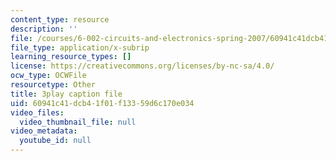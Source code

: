 ```yaml
---
content_type: resource
description: ''
file: /courses/6-002-circuits-and-electronics-spring-2007/60941c41dcb41f01f13359d6c170e034_OGtElTMJidE.srt
file_type: application/x-subrip
learning_resource_types: []
license: https://creativecommons.org/licenses/by-nc-sa/4.0/
ocw_type: OCWFile
resourcetype: Other
title: 3play caption file
uid: 60941c41-dcb4-1f01-f133-59d6c170e034
video_files:
  video_thumbnail_file: null
video_metadata:
  youtube_id: null
---
```


